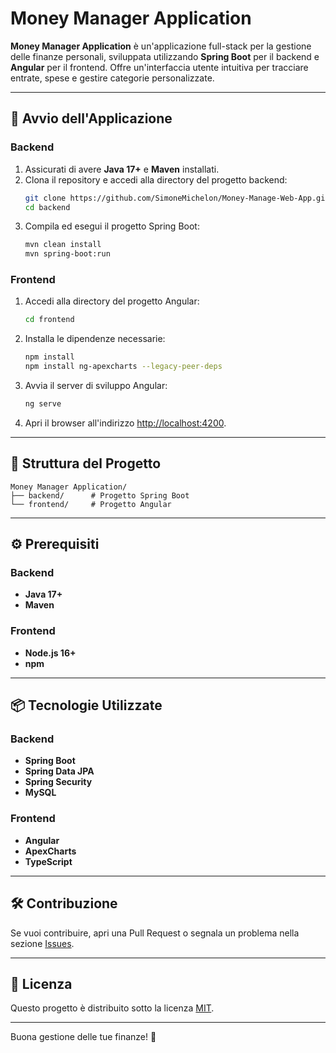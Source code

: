 # Money Manager Application

**Money Manager Application** è un'applicazione full-stack per la gestione delle finanze personali, sviluppata utilizzando **Spring Boot** per il backend e **Angular** per il frontend. Offre un'interfaccia utente intuitiva per tracciare entrate, spese e gestire categorie personalizzate.

---

## 🚀 Avvio dell'Applicazione

### Backend
1. Assicurati di avere **Java 17+** e **Maven** installati.
2. Clona il repository e accedi alla directory del progetto backend:
   ```bash
   git clone https://github.com/SimoneMichelon/Money-Manage-Web-App.git
   cd backend
   ```
3. Compila ed esegui il progetto Spring Boot:
   ```bash
   mvn clean install
   mvn spring-boot:run
   ```

### Frontend
1. Accedi alla directory del progetto Angular:
   ```bash
   cd frontend
   ```
2. Installa le dipendenze necessarie:
   ```bash
   npm install
   npm install ng-apexcharts --legacy-peer-deps
   ```
3. Avvia il server di sviluppo Angular:
   ```bash
   ng serve
   ```
4. Apri il browser all'indirizzo [http://localhost:4200](http://localhost:4200).

---

## 📁 Struttura del Progetto

```plaintext
Money Manager Application/
├── backend/      # Progetto Spring Boot
└── frontend/     # Progetto Angular
```

---

## ⚙️ Prerequisiti

### Backend
- **Java 17+**
- **Maven**

### Frontend
- **Node.js 16+**
- **npm**

---

## 📦 Tecnologie Utilizzate

### Backend
- **Spring Boot**
- **Spring Data JPA**
- **Spring Security**
- **MySQL**

### Frontend
- **Angular**
- **ApexCharts**
- **TypeScript**

---

## 🛠️ Contribuzione

Se vuoi contribuire, apri una Pull Request o segnala un problema nella sezione [Issues](<repository-issues-url>).

---

## 📄 Licenza

Questo progetto è distribuito sotto la licenza [MIT](<license-url>).

---

Buona gestione delle tue finanze! 💸

